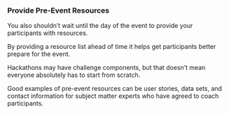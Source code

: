 ### Provide Pre-Event Resources

You also shouldn’t wait until the day of the event to provide your participants with resources. 

By providing a resource list ahead of time it helps get participants better prepare for the event. 

Hackathons may have challenge components, but that doesn’t mean everyone absolutely has to start from scratch.

Good examples of pre-event resources can be  user stories, data sets, and contact information for subject matter experts who have agreed to coach participants.
